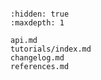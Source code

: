 ```{include} README.md

```

```{toctree}
:hidden: true
:maxdepth: 1

api.md
tutorials/index.md
changelog.md
references.md
```
